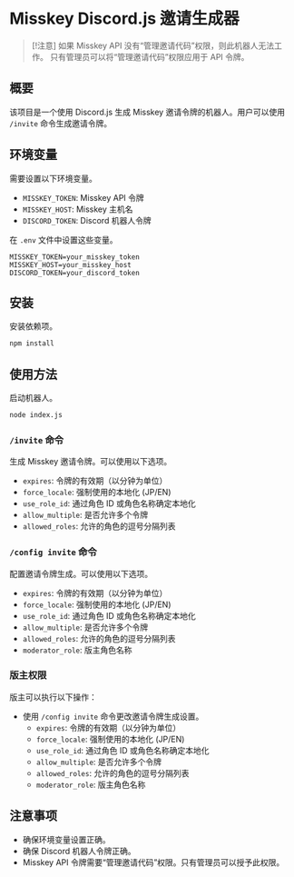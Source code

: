 # Misskey Discord.js 邀请生成器

> [!注意]
> 如果 Misskey API 没有“管理邀请代码”权限，则此机器人无法工作。
> 只有管理员可以将“管理邀请代码”权限应用于 API 令牌。

## 概要
该项目是一个使用 Discord.js 生成 Misskey 邀请令牌的机器人。用户可以使用 `/invite` 命令生成邀请令牌。

## 环境变量
需要设置以下环境变量。

- `MISSKEY_TOKEN`: Misskey API 令牌
- `MISSKEY_HOST`: Misskey 主机名
- `DISCORD_TOKEN`: Discord 机器人令牌

在 `.env` 文件中设置这些变量。

```
MISSKEY_TOKEN=your_misskey_token
MISSKEY_HOST=your_misskey_host
DISCORD_TOKEN=your_discord_token
```

## 安装
安装依赖项。

```bash
npm install
```

## 使用方法
启动机器人。

```bash
node index.js
```

### `/invite` 命令
生成 Misskey 邀请令牌。可以使用以下选项。

- `expires`: 令牌的有效期（以分钟为单位）
- `force_locale`: 强制使用的本地化 (JP/EN)
- `use_role_id`: 通过角色 ID 或角色名称确定本地化
- `allow_multiple`: 是否允许多个令牌
- `allowed_roles`: 允许的角色的逗号分隔列表

### `/config invite` 命令
配置邀请令牌生成。可以使用以下选项。

- `expires`: 令牌的有效期（以分钟为单位）
- `force_locale`: 强制使用的本地化 (JP/EN)
- `use_role_id`: 通过角色 ID 或角色名称确定本地化
- `allow_multiple`: 是否允许多个令牌
- `allowed_roles`: 允许的角色的逗号分隔列表
- `moderator_role`: 版主角色名称

### 版主权限
版主可以执行以下操作：

- 使用 `/config invite` 命令更改邀请令牌生成设置。
  - `expires`: 令牌的有效期（以分钟为单位）
  - `force_locale`: 强制使用的本地化 (JP/EN)
  - `use_role_id`: 通过角色 ID 或角色名称确定本地化
  - `allow_multiple`: 是否允许多个令牌
  - `allowed_roles`: 允许的角色的逗号分隔列表
  - `moderator_role`: 版主角色名称

## 注意事项
- 确保环境变量设置正确。
- 确保 Discord 机器人令牌正确。
- Misskey API 令牌需要“管理邀请代码”权限。只有管理员可以授予此权限。
